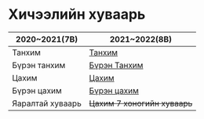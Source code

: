 # Хичээлийн хуваарь

2020~2021(7B) | 2021~2022(8B)
------------ | -------------
Танхим | [Танхим](./huvaari/8/tanhim)
Бүрэн танхим | [Бүрэн Танхим](./huvaari/8/buren-tanhim)
Цахим | [Цахим](./huvaari/8/online)
Бүрэн цахим | [Бүрэн цахим](./huvaari/8/all-online)
Яаралтай хуваарь | ~~Цахим 7 хоногийн хуваарь~~

